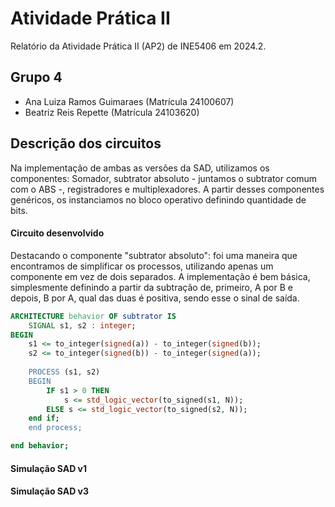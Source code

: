 # Atividade Prática II

Relatório da Atividade Prática II (AP2) de INE5406 em 2024.2. 

## Grupo 4

- Ana Luiza Ramos Guimaraes (Matrícula 24100607)
- Beatriz Reis Repette (Matrícula 24103620)

## Descrição dos circuitos

Na implementação de ambas as versões da SAD, utilizamos os componentes: Somador, subtrator absoluto - juntamos o subtrator comum com o ABS -, registradores e multiplexadores. A partir desses componentes genéricos, os instanciamos no bloco operativo definindo quantidade de bits.

#### Circuito desenvolvido

Destacando o componente "subtrator absoluto": foi uma maneira que encontramos de simplificar os processos, utilizando apenas um componente em vez de dois separados. A implementação é bem básica, simplesmente definindo a partir da subtração de, primeiro, A por B e depois, B por A, qual das duas é positiva, sendo esse o sinal de saída.

```vhdl
ARCHITECTURE behavior OF subtrator IS
	SIGNAL s1, s2 : integer;
BEGIN
	s1 <= to_integer(signed(a)) - to_integer(signed(b));
	s2 <= to_integer(signed(b)) - to_integer(signed(a));
	
	PROCESS (s1, s2)
	BEGIN
		IF s1 > 0 THEN
			s <= std_logic_vector(to_signed(s1, N));
		ELSE s <= std_logic_vector(to_signed(s2, N));
	end if;
	end process;

end behavior;
```

#### Simulação SAD v1



#### Simulação SAD v3

